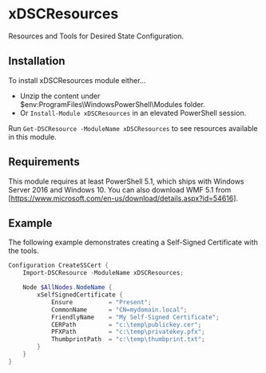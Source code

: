 # xDSCResources
Resources and Tools for Desired State Configuration.

## Installation
To install xDSCResources module either...

* Unzip the content under $env:ProgramFiles\WindowsPowerShell\Modules folder.
* Or `Install-Module xDSCResources` in an elevated PowerShell session.

Run `Get-DSCResource -ModuleName xDSCResources` to see resources available in this module.

## Requirements
This module requires at least PowerShell 5.1, which ships with Windows Server 2016 and Windows 10.
You can also download WMF 5.1 from [https://www.microsoft.com/en-us/download/details.aspx?id=54616].

## Example
The following example demonstrates creating a Self-Signed Certificate with the tools.

```powershell
Configuration CreateSSCert {
    Import-DSCResource -ModuleName xDSCResources;

    Node $AllNodes.NodeName {
        xSelfSignedCertificate {
            Ensure          = "Present";
            CommonName      = "CN=mydomain.local";
            FriendlyName    = "My Self-Signed Certificate";
            CERPath         = "c:\temp\publickey.cer";
            PFXPath         = "c:\temp\privatekey.pfx";
            ThumbprintPath  = "c:\temp\thumbprint.txt";
        }
    }
}
